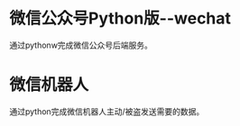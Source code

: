 微信公众号Python版--wechat
===========
通过pythonw完成微信公众号后端服务。

微信机器人
===========
通过python完成微信机器人主动/被盗发送需要的数据。

